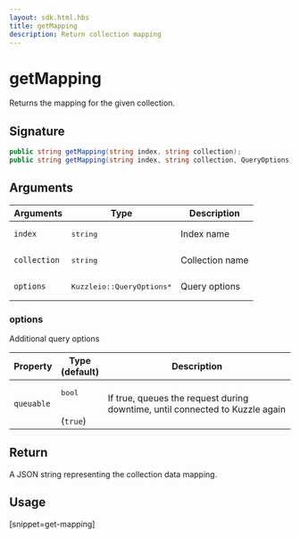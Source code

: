 ```yaml
---
layout: sdk.html.hbs
title: getMapping
description: Return collection mapping
---
```


# getMapping

Returns the mapping for the given collection.

## Signature

```csharp
public string getMapping(string index, string collection);
public string getMapping(string index, string collection, QueryOptions options);
```

## Arguments

| Arguments    | Type    | Description |
|--------------|---------|-------------|
| `index` | <pre>string</pre> | Index name    | 
| `collection` | <pre>string</pre> | Collection name    |
| `options` | <pre>Kuzzleio::QueryOptions\*</pre> | Query options    | 

### options

Additional query options

| Property     | Type<br/>(default)    | Description        |
| ---------- | ------- | --------------------------------- | 
| `queuable` | <pre>bool</pre><br/>(`true`) | If true, queues the request during downtime, until connected to Kuzzle again |

## Return

A JSON string representing the collection data mapping.

## Usage

[snippet=get-mapping]
